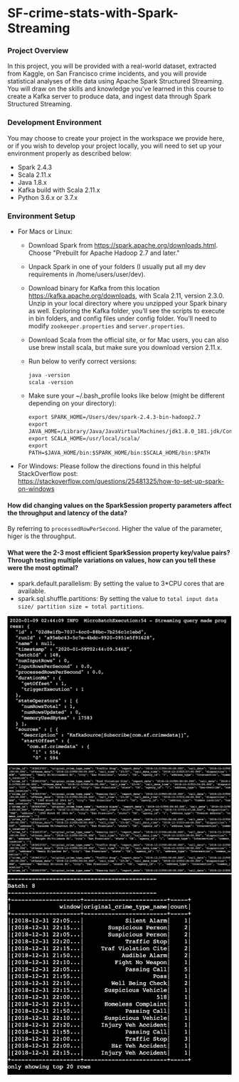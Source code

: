 # SF-crime-stats-with-Spark-Streaming

### Project Overview
In this project, you will be provided with a real-world dataset, extracted from Kaggle, on San Francisco crime incidents, and you will provide statistical analyses of the data using Apache Spark Structured Streaming. You will draw on the skills and knowledge you've learned in this course to create a Kafka server to produce data, and ingest data through Spark Structured Streaming.

### Development Environment
You may choose to create your project in the workspace we provide here, or if you wish to develop your project locally, you will need to set up your environment properly as described below:

- Spark 2.4.3
- Scala 2.11.x
- Java 1.8.x
- Kafka build with Scala 2.11.x
- Python 3.6.x or 3.7.x


### Environment Setup

- For Macs or Linux:
	- Download Spark from https://spark.apache.org/downloads.html. Choose "Prebuilt for Apache Hadoop 2.7 and later."
	- Unpack Spark in one of your folders (I usually put all my dev requirements in /home/users/user/dev).
	- Download binary for Kafka from this location https://kafka.apache.org/downloads, with Scala 2.11, version 2.3.0. Unzip in your local directory where you unzipped your Spark binary as well. Exploring the Kafka folder, you’ll see the scripts to execute in bin folders, and config files under config folder. You’ll need to modify `zookeeper.properties` and `server.properties`.
	- Download Scala from the official site, or for Mac users, you can also use brew install scala, but make sure you download version 2.11.x.
	- Run below to verify correct versions:
		
		```
		java -version
		scala -version
		```

	- Make sure your ~/.bash_profile looks like below (might be different depending on your directory):

		```
		export SPARK_HOME=/Users/dev/spark-2.4.3-bin-hadoop2.7
		export JAVA_HOME=/Library/Java/JavaVirtualMachines/jdk1.8.0_181.jdk/Contents/Home
		export SCALA_HOME=/usr/local/scala/
		export PATH=$JAVA_HOME/bin:$SPARK_HOME/bin:$SCALA_HOME/bin:$PATH
		```

- For Windows:
Please follow the directions found in this helpful StackOverflow post: https://stackoverflow.com/questions/25481325/how-to-set-up-spark-on-windows


#### How did changing values on the SparkSession property parameters affect the throughput and latency of the data?
By referring to `processedRowPerSecond`. Higher the value of the parameter, higer is the throughput.

#### What were the 2-3 most efficient SparkSession property key/value pairs? Through testing multiple variations on values, how can you tell these were the most optimal?

- spark.default.parallelism: By setting the value to 3*CPU cores that are available.
- spark.sql.shuffle.partitions: By setting the value to `total input data size/ partition size = total partitions`.

![Spark Progress reporter](progress.png)
![kafka-consumer-console output](consumer.png)
![Counts](counts.png)



